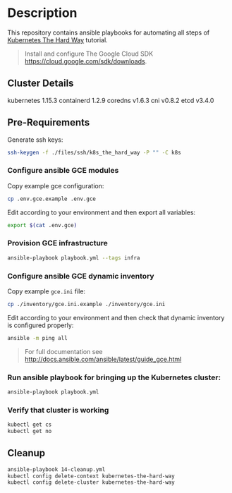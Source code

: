 # Description

This repository contains ansible playbooks for automating all steps of [Kubernetes The Hard Way](https://github.com/kelseyhightower/kubernetes-the-hard-way/blob/master/README.md) tutorial.

> Install and configure The Google Cloud SDK https://cloud.google.com/sdk/downloads.

## Cluster Details
kubernetes 1.15.3
containerd 1.2.9
coredns v1.6.3
cni v0.8.2
etcd v3.4.0

## Pre-Requirements

Generate ssh keys:
```bash
ssh-keygen -f ./files/ssh/k8s_the_hard_way -P "" -C k8s
```

### Configure ansible GCE modules

Copy example gce configuration:
```bash
cp .env.gce.example .env.gce
```
Edit according to your environment and then export all variables:
```bash
export $(cat .env.gce)
```

### Provision GCE infrastructure
```bash
ansible-playbook playbook.yml --tags infra
```

### Configure ansible GCE dynamic inventory
Copy example `gce.ini` file:
```bash
cp ./inventory/gce.ini.example ./inventory/gce.ini
```
Edit according to your environment and then check that dynamic inventory is configured properly:
```bash
ansible -m ping all
```
> For full documentation see http://docs.ansible.com/ansible/latest/guide_gce.html

### Run ansible playbook for bringing up the Kubernetes cluster:
```bash
ansible-playbook playbook.yml
```

### Verify that cluster is working
```bash
kubectl get cs
kubectl get no
```

## Cleanup
```bash
ansible-playbook 14-cleanup.yml
kubectl config delete-context kubernetes-the-hard-way
kubectl config delete-cluster kubernetes-the-hard-way
```
